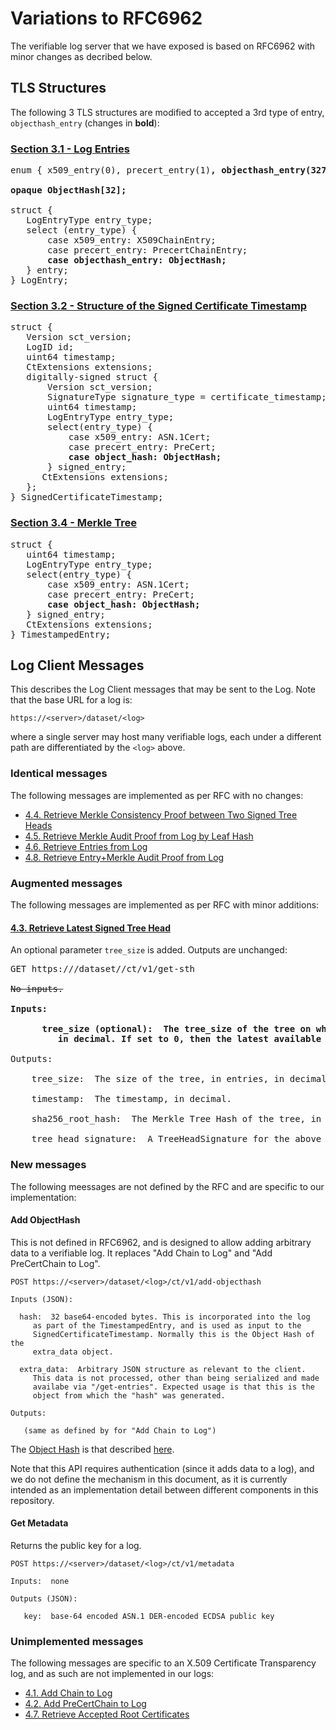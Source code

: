 # Variations to RFC6962

The verifiable log server that we have exposed is based on RFC6962 with minor changes as decribed below.

## TLS Structures

The following 3 TLS structures are modified to accepted a 3rd type of entry, `objecthash_entry` (changes in **bold**):

### [Section 3.1 - Log Entries](https://tools.ietf.org/html/rfc6962#section-3.1)

<pre>
enum { x509_entry(0), precert_entry(1)<b>, objecthash_entry(32769)</b> (65535) } LogEntryType;

<b>opaque ObjectHash[32];</b>

struct {
   LogEntryType entry_type;
   select (entry_type) {
       case x509_entry: X509ChainEntry;
       case precert_entry: PrecertChainEntry;
       <b>case objecthash_entry: ObjectHash;</b>
   } entry;
} LogEntry;
</pre>

### [Section 3.2 - Structure of the Signed Certificate Timestamp](https://tools.ietf.org/html/rfc6962#section-3.2)

<pre>
struct {
   Version sct_version;
   LogID id;
   uint64 timestamp;
   CtExtensions extensions;
   digitally-signed struct {
       Version sct_version;
       SignatureType signature_type = certificate_timestamp;
       uint64 timestamp;
       LogEntryType entry_type;
       select(entry_type) {
           case x509_entry: ASN.1Cert;
           case precert_entry: PreCert;
           <b>case object_hash: ObjectHash;</b>
       } signed_entry;
      CtExtensions extensions;
   };
} SignedCertificateTimestamp;
</pre>

### [Section 3.4 - Merkle Tree](https://tools.ietf.org/html/rfc6962#section-3.4)

<pre>
struct {
   uint64 timestamp;
   LogEntryType entry_type;
   select(entry_type) {
       case x509_entry: ASN.1Cert;
       case precert_entry: PreCert;
       <b>case object_hash: ObjectHash;</b>
   } signed_entry;
   CtExtensions extensions;
} TimestampedEntry;
</pre>

## Log Client Messages

This describes the Log Client messages that may be sent to the Log. Note that the base URL for a log is:

`https://<server>/dataset/<log>`

where a single server may host many verifiable logs, each under a different path are differentiated by the `<log>` above.


### Identical messages

The following messages are implemented as per RFC with no changes:

- [4.4.  Retrieve Merkle Consistency Proof between Two Signed Tree Heads](https://tools.ietf.org/html/rfc6962#section-4.4)
- [4.5.  Retrieve Merkle Audit Proof from Log by Leaf Hash](https://tools.ietf.org/html/rfc6962#section-4.5)
- [4.6.  Retrieve Entries from Log](https://tools.ietf.org/html/rfc6962#section-4.6)
- [4.8.  Retrieve Entry+Merkle Audit Proof from Log](https://tools.ietf.org/html/rfc6962#section-4.8)

### Augmented messages

The following messages are implemented as per RFC with minor additions:

#### [4.3.  Retrieve Latest Signed Tree Head](https://tools.ietf.org/html/rfc6962#section-4.3)

An optional parameter `tree_size` is added. Outputs are unchanged:

<pre>
GET https://<server>/dataset/<log>/ct/v1/get-sth

<del>No inputs.</del>

<b>Inputs:

      tree_size (optional):  The tree_size of the tree on which to base the signed tree head,
         in decimal. If set to 0, then the latest available is returned (same as not setting it).</b>

Outputs:

    tree_size:  The size of the tree, in entries, in decimal.

    timestamp:  The timestamp, in decimal.

    sha256_root_hash:  The Merkle Tree Hash of the tree, in base64.

    tree_head_signature:  A TreeHeadSignature for the above data.
</pre>

### New messages

The following meessages are not defined by the RFC and are specific to our implementation:

#### Add ObjectHash

This is not defined in RFC6962, and is designed to allow adding arbitrary data to a verifiable log. It replaces "Add Chain to Log" and "Add PreCertChain to Log".

```
POST https://<server>/dataset/<log>/ct/v1/add-objecthash

Inputs (JSON):

  hash:  32 base64-encoded bytes. This is incorporated into the log
     as part of the TimestampedEntry, and is used as input to the
     SignedCertificateTimestamp. Normally this is the Object Hash of the
     extra_data object.
     
  extra_data:  Arbitrary JSON structure as relevant to the client.
     This data is not processed, other than being serialized and made
     availabe via "/get-entries". Expected usage is that this is the
     object from which the "hash" was generated.

Outputs:

   (same as defined by for "Add Chain to Log")
```

The [Object Hash](https://github.com/benlaurie/objecthash) is that described [here](https://github.com/benlaurie/objecthash).

Note that this API requires authentication (since it adds data to a log), and we do not define the mechanism in this document, as it is currently intended as an implementation detail between different components in this repository.

#### Get Metadata

Returns the public key for a log.

```
POST https://<server>/dataset/<log>/ct/v1/metadata

Inputs:  none

Outputs (JSON):

   key:  base-64 encoded ASN.1 DER-encoded ECDSA public key
```

### Unimplemented messages

The following messages are specific to an X.509 Certificate Transparency log, and as such are not implemented in our logs:

- [4.1.  Add Chain to Log](https://tools.ietf.org/html/rfc6962#section-4.1)
- [4.2.  Add PreCertChain to Log](https://tools.ietf.org/html/rfc6962#section-4.2)
- [4.7.  Retrieve Accepted Root Certificates](https://tools.ietf.org/html/rfc6962#section-4.7)

